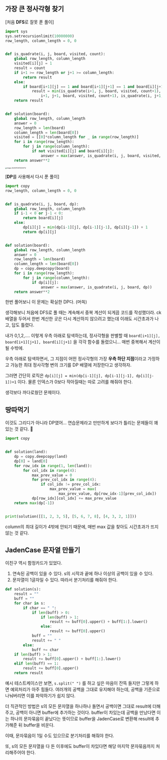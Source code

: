 ## 가장 큰 정사각형 찾기

[처음 **DFS**로 잘못 푼 풀이]

```python
import sys
sys.setrecursionlimit(10000000)
row_length, column_length = 0, 0


def is_quadrate(i, j, board, visited, count):
    global row_length, column_length
    visited[i][j] = 1
    result = count
    if i+1 >= row_length or j+1 >= column_length:
        return result
    else:
        if board[i+1][j] == 1 and board[i+1][j+1] == 1 and board[i][j+1] == 1:
            result = min(is_quadrate(i+1, j, board, visited, count+1), is_quadrate(
                i+1, j+1, board, visited, count+1), is_quadrate(i, j+1, board, visited, count+1))
    return result


def solution(board):
    global row_length, column_length
    answer = 0
    row_length = len(board)
    column_length = len(board[0])
    visited = [[0]*column_length for _ in range(row_length)]
    for i in range(row_length):
        for j in range(column_length):
            if not visited[i][j] and board[i][j]:
                answer = max(answer, is_quadrate(i, j, board, visited, 1))
    return answer**2
```

<img src="연습문제.assets/image-20200704010304712.png" alt="image-20200704010304712" style="zoom:33%;" />

[**DP**를 사용해서 다시 푼 풀이]

```python
import copy
row_length, column_length = 0, 0


def is_quadrate(i, j, board, dp):
    global row_length, column_length
    if i-1 < 0 or j-1 < 0:
        return board[i][j]
    else:
        dp[i][j] = min(dp[i-1][j], dp[i-1][j-1], dp[i][j-1]) + 1
        return dp[i][j]


def solution(board):
    global row_length, column_length
    answer = 0
    row_length = len(board)
    column_length = len(board[0])
    dp = copy.deepcopy(board)
    for i in range(row_length):
        for j in range(column_length):
            if dp[i][j]:
                answer = max(answer, is_quadrate(i, j, board, dp))
    return answer**2
```

한번 풀어보니 이 문제는 확실한 DP다. (머쓱)

생각해보니 처음에 DFS로 풀 때는 계속해서 중복 계산이 되게끔 코드를 작성했더라. ck 배열을 두어서 한번 계산한 곳은 다시 계산하지 않으려고 했는데 이래도 시간초과가 나고, 답도 틀렸다.

내가 0,1,2,.... 이렇게 우측 아래로 탐색하는데, 정사각형을 판별할 때 `board[i+1][j], board[i+1][j+1], board[i][j+1]` 을 각각 함수를 돌렸으니... 매번 중복해서 계산이 될 수밖에.

우측 아래로 탐색하면서, 그 지점이 어떤 정사각형의 가장 **우측 하단 지점**이라고 가정하고 가능한 최대 정사각형 변의 크기를 DP 배열에 저장한다고 생각하자.

그러면 간단히 로직은 `dp[i][j] = min(dp[i-1][j], dp[i-1][j-1], dp[i][j-1])+1`  이다. 물론 인덱스가 0보다 작아질때는 따로 고려를 해줘야 한다.

생각보다 까다로웠던 문제이다.

## 땅따먹기

이것도 그리디가 아니라 DP였어... 연습문제라고 만만하게 보다가 틀리는 문제들이 꽤 있는 것 같다. 🤯

```python
import copy


def solution(land):
    dp = copy.deepcopy(land)
    dp[0] = land[0]
    for row_idx in range(1, len(land)):
        for col_idx in range(4):
            max_prev_value = 0
            for prev_col_idx in range(4):
                if col_idx != prev_col_idx:
                    max_prev_value = max(
                        max_prev_value, dp[row_idx-1][prev_col_idx])
            dp[row_idx][col_idx] += max_prev_value
    return max(dp[-1])


print(solution([[1, 2, 3, 5], [5, 6, 7, 8], [4, 3, 2, 1]]))
```

column의 최대 길이가 4밖에 안되기 때문에, 매번 max 값을 찾아도 시간초과가 뜨지 않는 것 같다.



## JadenCase 문자열 만들기
이친구 역시 함정카드가 있었다.

1. 연속된 공백이 있을 수 있다. s의 시작과 끝에 하나 이상의 공백이 있을 수 있다.
2. 문자열이 1글자일 수 있다. 따라서 분기처리를 해줘야 한다.

```python
def solution(s):
    result = ""
    buff = ""
    for char in s:
        if char == " ":
            if len(buff) > 0:
                if len(buff) > 1:
                    result += buff[0].upper() + buff[1:].lower()
                else:
                    result += buff[0].upper()
            buff = ""
            result += " "
        else:
            buff += char
    if len(buff) > 1:
        result += buff[0].upper() + buff[1:].lower()
    elif len(buff) == 1:
        result += buff[0].upper()
    return result
```

예시 테스트케이스만 보면, `s.split(" ")` 를 하고 싶은 마음이 잔뜩 들지만 그렇게 하면 예외처리가 아주 힘들다. 여러개의 공백을 그대로 유지해야 하는데, 공백을 기준으로 나눠버리면 이를 파악하기가 쉽지 않다.

더 직관적인 방법은 s의 모든 문자열을 하나하나 돌면서 공백이면 그대로 result에 더해주고, 공백이 아니면 buffer에 추가하는 것이다. buffer이 차있는데 공백을 만났다면 이는 하나의 문자묶음이 끝났다는 뜻이므로 buffer을 JadenCase로 변환해 result에 추가해준 뒤 buffer을 비운다.

이때, 문자묶음이 1일 수도 있으므로 분기처리를 해줘야 한다.

또, s의 모든 문자열을 다 돈 이후에도 buffer이 차있다면 해당 마지막 문자묶음까지 처리해주어야 한다.